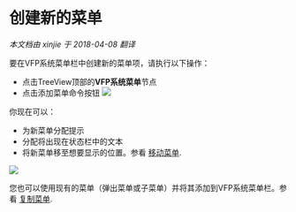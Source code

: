 创建新的菜单
===
_本文档由 xinjie 于 2018-04-08 翻译_

要在VFP系统菜单栏中创建新的菜单项，请执行以下操作：
* 点击TreeView顶部的**VFP系统菜单**节点
* 点击添加菜单命令按钮
![](Images/Thor_Create_Menu_Pad_CreateMenuPad.png)

你现在可以：

* 为新菜单分配提示
* 分配将出现在状态栏中的文本
* 将新菜单移至想要显示的位置。参看 [移动菜单](Thor_moving_menu_pads.md).

![](Images/Thor_Create_Menu_Pad_CreateMenuPad2.png)

您也可以使用现有的菜单（弹出菜单或子菜单）并将其添加到VFP系统菜单栏。参看 [复制菜单](Thor_duplicating_menus.md).
